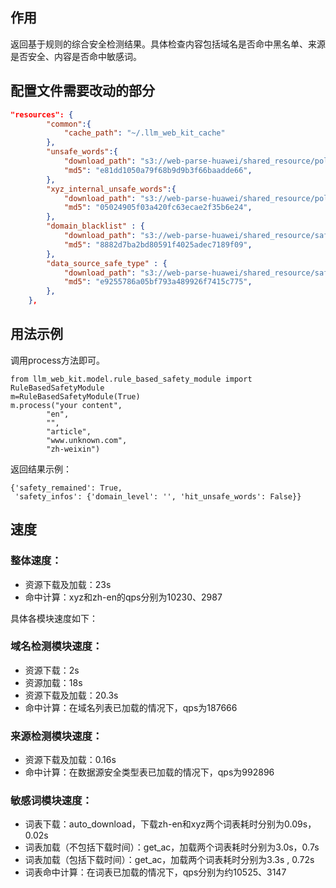## 作用

返回基于规则的综合安全检测结果。具体检查内容包括域名是否命中黑名单、来源是否安全、内容是否命中敏感词。

## 配置文件需要改动的部分

```json
"resources": {
        "common":{
            "cache_path": "~/.llm_web_kit_cache"
        },
        "unsafe_words":{
            "download_path": "s3://web-parse-huawei/shared_resource/political/unsafe_words.jsonl",
            "md5": "e81dd1050a79f68b9d9b3f66baadde66",
        },
        "xyz_internal_unsafe_words":{
            "download_path": "s3://web-parse-huawei/shared_resource/political/xyz_internal_unsafe_words.jsonl",
            "md5": "05024905f03a420fc63ecae2f35b6e24",
        },
        "domain_blacklist" : {
            "download_path": "s3://web-parse-huawei/shared_resource/safety/domain_blacklist.json",
            "md5": "8882d7ba2bd80591f4025adec7189f09",
        },
        "data_source_safe_type" : {
            "download_path": "s3://web-parse-huawei/shared_resource/safety/data_source_safe_type.csv",
            "md5": "e9255786a05bf793a489926f7415c775",
        },
    },
```

## 用法示例

调用process方法即可。

```
from llm_web_kit.model.rule_based_safety_module import RuleBasedSafetyModule
m=RuleBasedSafetyModule(True)
m.process("your content",
        "en",
        "",
        "article",
        "www.unknown.com",
        "zh-weixin")

```

返回结果示例：

```
{'safety_remained': True,
 'safety_infos': {'domain_level': '', 'hit_unsafe_words': False}}
```

## 速度

### 整体速度：

- 资源下载及加载：23s
- 命中计算：xyz和zh-en的qps分别为10230、2987

具体各模块速度如下：

### 域名检测模块速度：

- 资源下载：2s
- 资源加载：18s
- 资源下载及加载：20.3s
- 命中计算：在域名列表已加载的情况下，qps为187666

### 来源检测模块速度：

- 资源下载及加载：0.16s
- 命中计算：在数据源安全类型表已加载的情况下，qps为992896

### 敏感词模块速度：

- 词表下载：auto_download，下载zh-en和xyz两个词表耗时分别为0.09s，0.02s
- 词表加载（不包括下载时间）：get_ac，加载两个词表耗时分别为3.0s，0.7s
- 词表加载（包括下载时间）：get_ac，加载两个词表耗时分别为3.3s , 0.72s
- 词表命中计算：在词表已加载的情况下，qps分别为约10525、3147

